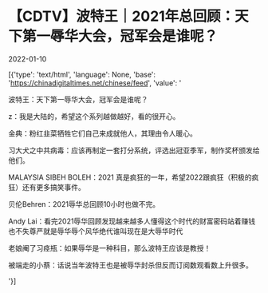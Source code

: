 # 【CDTV】波特王｜2021年总回顾：天下第一辱华大会，冠军会是谁呢？

2022-01-10

[{'type': 'text/html', 'language': None, 'base': 'https://chinadigitaltimes.net/chinese/feed', 'value': '

波特王：天下第一辱华大会，冠军会是谁呢？

z：我是大陆的，希望这个系列越做越好，看的很开心。

金典：粉红韭菜牺牲它们自己来成就他人，其理由令人暖心。

习大犬之中共病毒：应该再制定一套打分系统，评选出冠亚季军，制作奖杯颁发给他们。

MALAYSIA SIBEH BOLEH：2021 真是疯狂的一年，希望2022跟疯狂（积极的疯狂）还有更多搞笑事件。

贝伦Behren：2021辱华总回顾10小时也做不完。

Andy Lai：看完2021辱华回顾发现越来越多人懂得这个时代的财富密码站着赚钱也不失尊严就是辱华辱个风华绝代谁叫现在是大辱华时代

老娘阉了习痉瓶：如果辱华是一种科目，那么波特王应该是教授！

被端走的小蔡：话说当年波特王也是被辱华封杀但反而订阅数观看数上升很多。



'}]